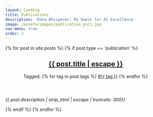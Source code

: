 ```yaml
---
layout: landing
title: Publications
description: 'Data Whisperer: My Quest for AI Excellence'
image: /assets/images/publication_pic1.jpg
nav-menu: true
order: 2
---
```


<!-- Main -->
<div id="main">
<!-- Two -->
<section id="two" class="spotlights">
	{% for post in site.posts %}
		{% if post.type == 'publication' %}
			<section class="post">
                <header class="note-header">
                    <h2 class="post-title">
                        <a href="{{ post.url | relative_url }}">
                            {{ post.title | escape }}
                        </a>
                    </h2>
                    <p class="post-meta">
                        Tagged:
                        <span>
                            {% for tag in post.tags %}
                                <a href="/tags/#{{ tag }}">#{{ tag }}</a>
                            {% endfor %}
                        </span>
                    </p>
                </header>
                <div class="post-description">
                    <p>
                        <em>{{ post.description | strip_html | escape | truncate: 300}}</em>
                    </p>
                </div>
            </section>
		{% endif %}
	{% endfor %}
</section>

</div>